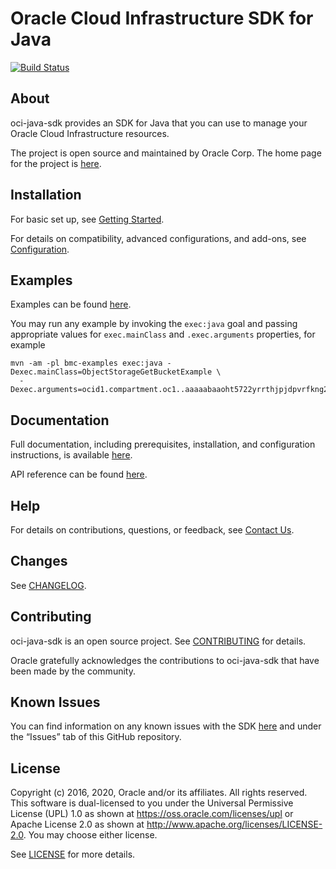 # Oracle Cloud Infrastructure SDK for Java
[![Build Status](https://travis-ci.org/oracle/oci-java-sdk.svg?branch=master)](https://travis-ci.org/oracle/oci-java-sdk)

## About

oci-java-sdk provides an SDK for Java that you can use to manage your Oracle Cloud Infrastructure resources.

The project is open source and maintained by Oracle Corp. The home page for the project is [here](https://docs.cloud.oracle.com/iaas/Content/API/SDKDocs/javasdk.htm).

## Installation

For basic set up, see [Getting Started](https://docs.cloud.oracle.com/iaas/Content/API/SDKDocs/javasdkgettingstarted.htm).

For details on compatibility, advanced configurations, and add-ons, see [Configuration](https://docs.cloud.oracle.com/iaas/Content/API/SDKDocs/javasdkconfig.htm).

## Examples

Examples can be found [here](/bmc-examples/src/main/java/).

You may run any example by invoking the `exec:java` goal and passing appropriate values for `exec.mainClass` and `.exec.arguments` properties, for example

```
mvn -am -pl bmc-examples exec:java -Dexec.mainClass=ObjectStorageGetBucketExample \
  -Dexec.arguments=ocid1.compartment.oc1..aaaaabaaoht5722yrrthjpjdpvrfkng2rgzfbh32rbwa5hlanhqlafpl3tsa,test,sample
```

## Documentation

Full documentation, including prerequisites, installation, and configuration instructions, is available [here](https://docs.cloud.oracle.com/iaas/Content/API/SDKDocs/javasdk.htm).

API reference can be found [here](https://docs.cloud.oracle.com/iaas/tools/java/latest/).

## Help

For details on contributions, questions, or feedback, see [Contact Us](https://docs.cloud.oracle.com/iaas/Content/API/SDKDocs/javasdk.htm#ContactUs).

## Changes

See [CHANGELOG](/CHANGELOG.md).

## Contributing

oci-java-sdk is an open source project. See [CONTRIBUTING](/CONTRIBUTING.md) for details.

Oracle gratefully acknowledges the contributions to oci-java-sdk that have been made by the community.

## Known Issues

You can find information on any known issues with the SDK [here](https://docs.cloud.oracle.com/iaas/Content/knownissues.htm) and under the “Issues” tab of this GitHub repository.

## License

Copyright (c) 2016, 2020, Oracle and/or its affiliates.  All rights reserved.
This software is dual-licensed to you under the Universal Permissive License (UPL) 1.0 as shown at https://oss.oracle.com/licenses/upl
or Apache License 2.0 as shown at http://www.apache.org/licenses/LICENSE-2.0. You may choose either license.

See [LICENSE](/LICENSE.txt) for more details.
